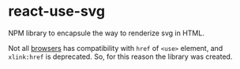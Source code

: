 # react-use-svg
NPM library to encapsule the way to renderize svg in HTML. 

Not all [browsers](https://developer.mozilla.org/en-US/docs/Web/SVG/Element/use#Browser_compatibility) has compatibility with `href` of `<use>` element, and `xlink:href` is deprecated. So, for this reason the library was created.
